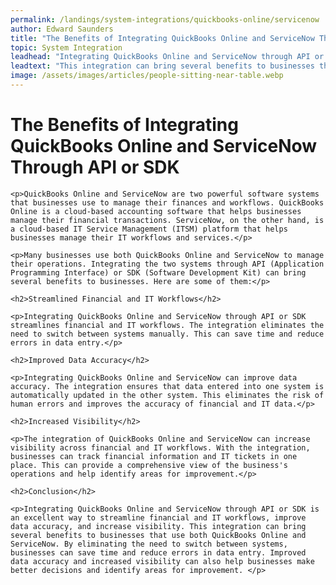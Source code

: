 ```yaml
---
permalink: /landings/system-integrations/quickbooks-online/servicenow
author: Edward Saunders
title: "The Benefits of Integrating QuickBooks Online and ServiceNow Through API or SDK"
topic: System Integration
leadhead: "Integrating QuickBooks Online and ServiceNow through API or SDK is an excellent way to streamline financial and IT workflows, improve data accuracy, and increase visibility"
leadtext: "This integration can bring several benefits to businesses that use both QuickBooks Online and ServiceNow. By eliminating the need to switch between systems, businesses can save time and reduce errors in data entry. Improved data accuracy and increased visibility can also help businesses make better decisions and identify areas for improvement."
image: /assets/images/articles/people-sitting-near-table.webp
---
```

<div class="arttext">	<h1>The Benefits of Integrating QuickBooks Online and ServiceNow Through API or SDK</h1>
	
	<p>QuickBooks Online and ServiceNow are two powerful software systems that businesses use to manage their finances and workflows. QuickBooks Online is a cloud-based accounting software that helps businesses manage their financial transactions. ServiceNow, on the other hand, is a cloud-based IT Service Management (ITSM) platform that helps businesses manage their IT workflows and services.</p>

	<p>Many businesses use both QuickBooks Online and ServiceNow to manage their operations. Integrating the two systems through API (Application Programming Interface) or SDK (Software Development Kit) can bring several benefits to businesses. Here are some of them:</p>

	<h2>Streamlined Financial and IT Workflows</h2>
	
	<p>Integrating QuickBooks Online and ServiceNow through API or SDK streamlines financial and IT workflows. The integration eliminates the need to switch between systems manually. This can save time and reduce errors in data entry.</p>

	<h2>Improved Data Accuracy</h2>
	
	<p>Integrating QuickBooks Online and ServiceNow can improve data accuracy. The integration ensures that data entered into one system is automatically updated in the other system. This eliminates the risk of human errors and improves the accuracy of financial and IT data.</p> 

	<h2>Increased Visibility</h2>
	
	<p>The integration of QuickBooks Online and ServiceNow can increase visibility across financial and IT workflows. With the integration, businesses can track financial information and IT tickets in one place. This can provide a comprehensive view of the business's operations and help identify areas for improvement.</p>

	<h2>Conclusion</h2>
	
	<p>Integrating QuickBooks Online and ServiceNow through API or SDK is an excellent way to streamline financial and IT workflows, improve data accuracy, and increase visibility. This integration can bring several benefits to businesses that use both QuickBooks Online and ServiceNow. By eliminating the need to switch between systems, businesses can save time and reduce errors in data entry. Improved data accuracy and increased visibility can also help businesses make better decisions and identify areas for improvement. </p>
</div>